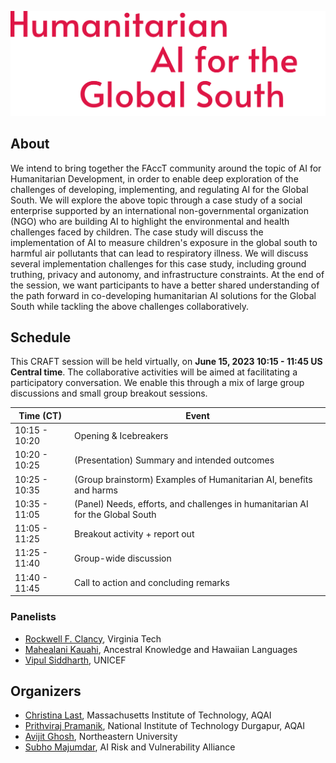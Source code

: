 ![Humanitarian AI for the Global South](media/single-page-markdown-website.svg)

## About
We intend to bring together the FAccT community around the topic of AI for Humanitarian Development, in order to enable deep exploration of the challenges of developing, implementing, and regulating AI for the Global South. We will explore the above topic through a case study of a social enterprise supported by an international non-governmental organization (NGO) who are building AI to highlight the environmental and health challenges faced by children. The case study will discuss the implementation of AI to measure children's exposure in the global south to harmful air pollutants that can lead to respiratory illness. We will discuss several implementation challenges for this case study, including ground truthing, privacy and autonomy, and infrastructure constraints. At the end of the session, we want participants to have a better shared understanding of the path forward in co-developing humanitarian AI solutions for the Global South while tackling the above challenges collaboratively.

## Schedule
This CRAFT session will be held virtually, on **June 15, 2023 10:15 - 11:45 US Central time**. The collaborative activities will be aimed at facilitating a participatory conversation. We enable this through a mix of large group discussions and small group breakout sessions.


| Time (CT) | Event |
|---|---|
| 10:15 - 10:20 | Opening & Icebreakers |
| 10:20 - 10:25 | (Presentation) Summary and intended outcomes |
| 10:25 - 10:35 | (Group brainstorm) Examples of Humanitarian AI, benefits and harms |
| 10:35 - 11:05 | (Panel) Needs, efforts, and challenges in humanitarian AI for the Global South | 
| 11:05 - 11:25 | Breakout activity + report out | 
| 11:25 - 11:40 | Group-wide discussion | 
| 11:40 - 11:45 | Call to action and concluding remarks |

### Panelists
- [Rockwell F. Clancy](http://rockwellfclancy.com/), Virginia Tech
- [Mahealani Kauahi](https://www.linkedin.com/in/mahealani-kauahi), Ancestral Knowledge and Hawaiian Languages
- [Vipul Siddharth](https://www.linkedin.com/in/siddharthvipul/0), UNICEF

## Organizers
- [Christina Last](https://christinalast.com/), Massachusetts Institute of Technology, AQAI
- [Prithviraj Pramanik](https://www.linkedin.com/in/prithvirajpramanik/), National Institute of Technology Durgapur, AQAI
- [Avijit Ghosh](https://evijit.io/), Northeastern University
- [Subho Majumdar](subhomajumdar.com), AI Risk and Vulnerability Alliance